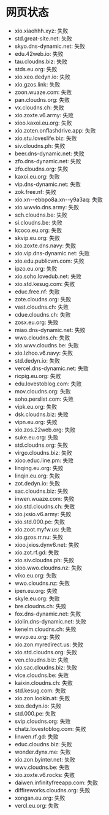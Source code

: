 # 网页状态
- xio.xiaohhh.xyz: 失败
- std.great-site.net: 失败
- skyo.dns-dynamic.net: 失败
- edu.42web.io: 失败
- tau.cloudns.biz: 失败
- stds.eu.org: 失败
- xio.xeo.dedyn.io: 失败
- xio.gzos.link: 失败
- zoon.wuaze.com: 失败
- pan.cloudns.org: 失败
- vx.cloudns.ch: 失败
- xio.zoxte.v6.army: 失败
- xioo.kaxoi.eu.org: 失败
- xio.zoten.onflashdrive.app: 失败
- xio.stu.loveslife.biz: 失败
- siv.cloudns.ph: 失败
- beer.dns-dynamic.net: 失败
- zfo.dns-dynamic.net: 失败
- zfo.cloudns.org: 失败
- kaxoi.eu.org: 失败
- vip.dns-dynamic.net: 失败
- zok.free.nf: 失败
- xio.xn--ebbpo8a.xn--y9a3aq: 失败
- xio.wwvio.dns.army: 失败
- sch.cloudns.be: 失败
- si.cloudns.be: 失败
- kcoco.eu.org: 失败
- skvip.eu.org: 失败
- xio.zoxte.dns.navy: 失败
- xio.vip.dns-dynamic.net: 失败
- xio.edu.publicvm.com: 失败
- ipzo.eu.org: 失败
- xio.soho.lovedub.net: 失败
- xio.std.kesug.com: 失败
- educ.free.nf: 失败
- zote.cloudns.org: 失败
- vast.cloudns.ch: 失败
- cdue.cloudns.ch: 失败
- zosx.eu.org: 失败
- miao.dns-dynamic.net: 失败
- wwo.cloudns.ch: 失败
- xio.wwv.cloudns.be: 失败
- xio.lzhoo.v6.navy: 失败
- std.dedyn.io: 失败
- vercel.dns-dynamic.net: 失败
- ricpig.eu.org: 失败
- edu.lovestoblog.com: 失败
- mov.cloudns.org: 失败
- soho.perslist.com: 失败
- vipk.eu.org: 失败
- dsk.cloudns.biz: 失败
- vipn.eu.org: 失败
- xio.zos.22web.org: 失败
- suke.eu.org: 失败
- std.cloudns.org: 失败
- virgo.cloudns.biz: 失败
- xioo.educ.line.pm: 失败
- linqing.eu.org: 失败
- linqin.eu.org: 失败
- zot.dedyn.io: 失败
- sac.cloudns.biz: 失败
- inwen.wuaze.com: 失败
- xio.std.cloudns.ch: 失败
- xio.jxsio.v6.army: 失败
- xio.std.000.pe: 失败
- xio.zoot.myfw.us: 失败
- xio.gzos.rr.nu: 失败
- xioo.jxios.dynv6.net: 失败
- xio.zot.rf.gd: 失败
- xio.siv.cloudns.ph: 失败
- xioo.wwo.cloudns.nz: 失败
- viko.eu.org: 失败
- wwo.cloudns.nz: 失败
- ipen.eu.org: 失败
- skyle.eu.org: 失败
- bre.cloudns.ch: 失败
- fox.dns-dynamic.net: 失败
- xiolin.dns-dynamic.net: 失败
- kenelm.cloudns.ch: 失败
- wvvp.eu.org: 失败
- xio.zon.myredirect.us: 失败
- xio.std.cloudns.org: 失败
- ven.cloudns.biz: 失败
- xio.sac.cloudns.biz: 失败
- vice.cloudns.be: 失败
- kaixin.cloudns.ch: 失败
- std.kesug.com: 失败
- xio.zon.lookin.at: 失败
- xeo.dedyn.io: 失败
- std.000.pe: 失败
- svip.cloudns.org: 失败
- chatz.lovestoblog.com: 失败
- linwen.rf.gd: 失败
- educ.cloudns.biz: 失败
- wonder.dynx.me: 失败
- xio.zon.byinter.net: 失败
- wwv.cloudns.be: 失败
- xio.zoxte.v6.rocks: 失败
- daiwen.infinityfreeapp.com: 失败
- diffireworks.cloudns.org: 失败
- xongan.eu.org: 失败
- vercl.eu.org: 失败
